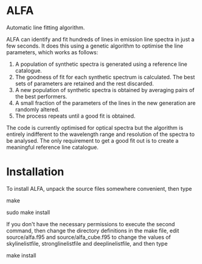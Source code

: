 ALFA
====

Automatic line fitting algorithm.

ALFA can identify and fit hundreds of lines in emission line spectra in just a few seconds.  It does this using a genetic algorithm to optimise the line parameters, which works as follows:

1. A population of synthetic spectra is generated using a reference line catalogue.
2. The goodness of fit for each synthetic spectrum is calculated.  The best sets of parameters are retained and the rest discarded.
3. A new population of synthetic spectra is obtained by averaging pairs of the best performers.
4. A small fraction of the parameters of the lines in the new generation are randomly altered.
5. The process repeats until a good fit is obtained.

The code is currently optimised for optical spectra but the algorithm is entirely indifferent to the wavelength range and resolution of the spectra to be analysed.  The only requirement to get a good fit out is to create a meaningful reference line catalogue.

Installation
============

To install ALFA, unpack the source files somewhere convenient, then type

  make

  sudo make install

If you don't have the necessary permissions to execute the second command, then change the directory definitions in the make file, edit source/alfa.f95 and source/alfa_cube.f95 to change the values of skylinelistfile, stronglinelistfile and deeplinelistfile, and then type

  make install
